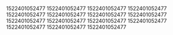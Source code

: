 1522401052477
1522401052477
1522401052477
1522401052477
1522401052477
1522401052477
1522401052477
1522401052477
1522401052477
1522401052477
1522401052477
1522401052477
1522401052477
1522401052477
1522401052477